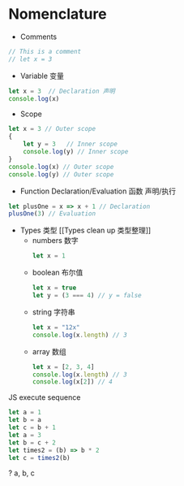 # Nomenclature
- Comments
```js
// This is a comment
// let x = 3
```
- Variable 变量
```js
let x = 3  // Declaration 声明
console.log(x)
```
- Scope
```js
let x = 3 // Outer scope
{
	let y = 3   // Inner scope
	console.log(y) // Inner scope
}
console.log(x) // Outer scope
console.log(y) // Outer scope
```
- Function Declaration/Evaluation 函数 声明/执行
```js
let plusOne = x => x + 1 // Declaration
plusOne(3) // Evaluation
```
- Types 类型 [[Types clean up 类型整理]]
	- numbers 数字
		```js
		let x = 1
		```
	- boolean 布尔值
		```js
		let x = true
		let y = (3 === 4) // y = false
		```
	- string 字符串
		```js
		let x = "12x"
		console.log(x.length) // 3
		```
	- array 数组
		```js
		let x = [2, 3, 4]
		console.log(x.length) // 3
		console.log(x[2]) // 4
		```

JS execute sequence
```js
let a = 1
let b = a
let c = b + 1
let a = 3
let b = c + 2
let times2 = (b) => b * 2
let c = times2(b)
```
? a, b, c